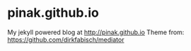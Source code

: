 pinak.github.io
===============

My jekyll powered blog at http://pinak.github.io
Theme from: https://github.com/dirkfabisch/mediator